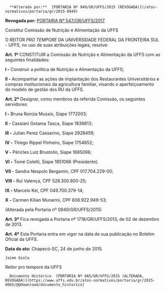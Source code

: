       **Alterada por:**  [PORTARIA Nº 949/GR/UFFS/2015 (REVOGADA)](/atos-normativos/portaria/gr/2015-0949) 

 **Revogada por:**  [PORTARIA Nº 547/GR/UFFS/2017](/atos-normativos/portaria/gr/2017-0547) 

   Constitui Comissão de Nutrição e Alimentação da UFFS  

O REITOR *PRO TEMPORE* DA UNIVERSIDADE FEDERAL DA FRONTEIRA SUL - UFFS, no uso de suas atribuições legais, resolve:

 **Art. 1º** CONSTITUIR a Comissão de Nutrição e Alimentação da UFFS com as seguintes finalidades:

 **I -** Construir a política de Nutrição e Alimentação da UFFS;

 **II -** Acompanhar as ações de implantação dos Restaurantes Universitários e compras institucionais da agricultura familiar, visando o aperfeiçoamento do modelo de gestão dos RU da UFFS.

 **Art. 2º** Designar, como membros da referida Comissão, os seguintes servidores:

 **I -** Bruna Roniza Mussio, Siape 1772003;

 **II -** Cassiani Gotama Tasca, Siape 1836813;

 **III -** Julian Perez Cassarino, Siape 2928459;

 **IV -** Thiego Rippel Pinheiro, Siape 1754652;

 **V -** Péricles Luiz Brustolin, Siape 1685096;

 **VI -** Tomé Coletti, Siape 1851066 (Presidente).

 **VII -** Sandra Nespolo Bergamin, CPF 017.704.229-00;

 **VIII -** Rui Valença, CPF 528.300.800-25;

 **IX -** Marcelo Kel, CPF 049.700.379-14;

 **X -** Carmen Kilian Munarini, CPF 606.922.949-53;

 (Alterada pela Portaria nº 0949/GR/UFFS/2015)

 **Art. 3º** Fica revogada a Portaria nº 1718/GR/UFFS/2013, de 02 de dezembro de 2013.

 **Art. 4º** Esta Portaria entra em vigor na data de sua publicação no Boletim Oficial da UFFS.

  

   **Data do ato:** Chapecó-SC, 24 de junho de 2015.   
 

    Jaime Giolo   
 Reitor pro tempore da UFFS 

      Documento Histórico  [PORTARIA Nº 665/GR/UFFS/2015 (ALTERADA, REVOGADA)](https://www.uffs.edu.br/atos-normativos/portaria/gr/2015-0665/@@download/documento_historico)     
      